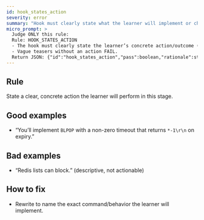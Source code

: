 ```yaml
---
id: hook_states_action
severity: error
summary: "Hook must clearly state what the learner will implement or change in this stage."
micro_prompt: >
  Judge ONLY this rule:
  Rule: HOOK_STATES_ACTION
  - The hook must clearly state the learner’s concrete action/outcome (what they will implement or change).
  - Vague teasers without an action FAIL.
  Return JSON: {"id":"hook_states_action","pass":boolean,"rationale":string,"suggested_fixes":string[]}
---
```


## Rule
State a clear, concrete action the learner will perform in this stage.

## Good examples
- “You’ll implement `BLPOP` with a non-zero timeout that returns `*-1\r\n` on expiry.”

## Bad examples
- “Redis lists can block.” (descriptive, not actionable)

## How to fix
- Rewrite to name the exact command/behavior the learner will implement.
